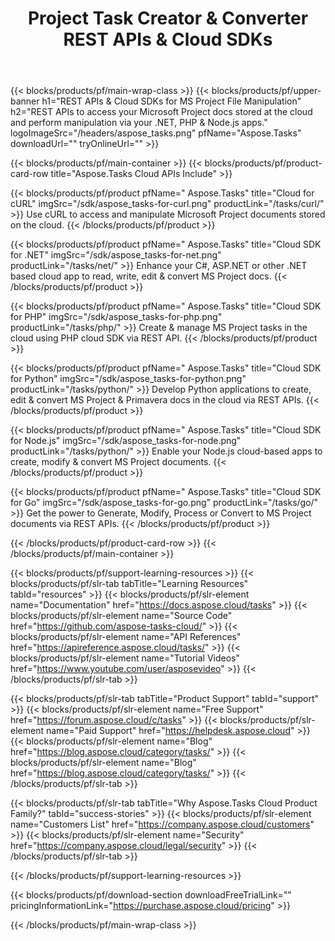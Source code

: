 ﻿---
title: Project Task Creator & Converter REST APIs & Cloud SDKs 
description: REST APIs to access your Microsoft Project docs stored at the cloud and perform manipulation via your .NET, PHP & Node.js apps
weight: 10
url: /family
---

{{< blocks/products/pf/main-wrap-class >}}
{{< blocks/products/pf/upper-banner h1="REST APIs & Cloud SDKs for MS Project File Manipulation" h2="REST APIs to access your Microsoft Project docs stored at the cloud and perform manipulation via your .NET, PHP & Node.js apps." logoImageSrc="/headers/aspose_tasks.png" pfName="Aspose.Tasks" downloadUrl="" tryOnlineUrl="" >}}

{{< blocks/products/pf/main-container >}}
{{< blocks/products/pf/product-card-row title="Aspose.Tasks Cloud APIs Include" >}}

{{< blocks/products/pf/product pfName=" Aspose.Tasks" title="Cloud for cURL" imgSrc="/sdk/aspose_tasks-for-curl.png" productLink="/tasks/curl/" >}}
Use cURL to access and manipulate Microsoft Project documents stored on the cloud.
{{< /blocks/products/pf/product >}}

{{< blocks/products/pf/product pfName=" Aspose.Tasks" title="Cloud SDK for .NET" imgSrc="/sdk/aspose_tasks-for-net.png" productLink="/tasks/net/" >}}
Enhance your C#, ASP.NET or other .NET based cloud app to read, write, edit & convert MS Project docs.
{{< /blocks/products/pf/product >}}

{{< blocks/products/pf/product pfName=" Aspose.Tasks" title="Cloud SDK for PHP" imgSrc="/sdk/aspose_tasks-for-php.png" productLink="/tasks/php/" >}}
Create & manage MS Project tasks in the cloud using PHP cloud SDK via REST API.
{{< /blocks/products/pf/product >}}

{{< blocks/products/pf/product pfName=" Aspose.Tasks" title="Cloud SDK for Python" imgSrc="/sdk/aspose_tasks-for-python.png" productLink="/tasks/python/" >}}
Develop Python applications to create, edit & convert MS Project & Primavera docs in the cloud via REST APIs.
{{< /blocks/products/pf/product >}}

{{< blocks/products/pf/product pfName=" Aspose.Tasks" title="Cloud SDK for Node.js" imgSrc="/sdk/aspose_tasks-for-node.png" productLink="/tasks/python/" >}}
Enable your Node.js cloud-based apps to create, modify & convert MS Project documents.
{{< /blocks/products/pf/product >}}

{{< blocks/products/pf/product pfName=" Aspose.Tasks" title="Cloud SDK for Go" imgSrc="/sdk/aspose_tasks-for-go.png" productLink="/tasks/go/" >}}
Get the power to Generate, Modify, Process or Convert to MS Project documents via REST APIs.
{{< /blocks/products/pf/product >}}

{{< /blocks/products/pf/product-card-row >}}
{{< /blocks/products/pf/main-container >}}

{{< blocks/products/pf/support-learning-resources >}}
{{< blocks/products/pf/slr-tab tabTitle="Learning Resources" tabId="resources" >}}
{{< blocks/products/pf/slr-element name="Documentation" href="https://docs.aspose.cloud/tasks" >}}
{{< blocks/products/pf/slr-element name="Source Code" href="https://github.com/aspose-tasks-cloud/" >}}
{{< blocks/products/pf/slr-element name="API References" href="https://apireference.aspose.cloud/tasks/" >}}
{{< blocks/products/pf/slr-element name="Tutorial Videos" href="https://www.youtube.com/user/asposevideo" >}}
{{< /blocks/products/pf/slr-tab >}}

{{< blocks/products/pf/slr-tab tabTitle="Product Support" tabId="support" >}}
{{< blocks/products/pf/slr-element name="Free Support" href="https://forum.aspose.cloud/c/tasks" >}}
{{< blocks/products/pf/slr-element name="Paid Support" href="https://helpdesk.aspose.cloud" >}}
{{< blocks/products/pf/slr-element name="Blog" href="https://blog.aspose.cloud/category/tasks/" >}}
{{< blocks/products/pf/slr-element name="Blog" href="https://blog.aspose.cloud/category/tasks/" >}}
{{< /blocks/products/pf/slr-tab >}}

{{< blocks/products/pf/slr-tab tabTitle="Why Aspose.Tasks Cloud Product Family?" tabId="success-stories" >}}
{{< blocks/products/pf/slr-element name="Customers List" href="https://company.aspose.cloud/customers" >}}
{{< blocks/products/pf/slr-element name="Security" href="https://company.aspose.cloud/legal/security" >}}
{{< /blocks/products/pf/slr-tab >}}

{{< /blocks/products/pf/support-learning-resources >}}

{{< blocks/products/pf/download-section downloadFreeTrialLink="" pricingInformationLink="https://purchase.aspose.cloud/pricing" >}}

{{< /blocks/products/pf/main-wrap-class >}}
